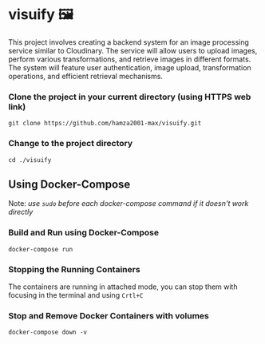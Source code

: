 # visuify 🖼️
This project involves creating a backend system for an image processing service similar to Cloudinary. The service will allow users to upload images, perform various transformations, and retrieve images in different formats. The system will feature user authentication, image upload, transformation operations, and efficient retrieval mechanisms.

### Clone the project in your current directory (using HTTPS web link)
`git clone https://github.com/hamza2001-max/visuify.git`

### Change to the project directory
`cd ./visuify`

## Using Docker-Compose

Note: *use `sudo` before each docker-compose command if it doesn't work directly*

### Build and Run using Docker-Compose
`docker-compose run`

### Stopping the Running Containers
The containers are running in attached mode, you can stop them with focusing in the terminal and using `Crtl+C`

### Stop and Remove Docker Containers with volumes
`docker-compose down -v`
